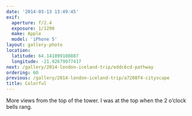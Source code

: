 ```yaml
---
date: '2014-03-13 13:49:45'
exif:
  aperture: f/2.4
  exposure: 1/1290
  make: Apple
  model: 'iPhone 5'
layout: gallery-photo
location:
  latitude: 64.141899108887
  longitude: -21.92679977417
next: /gallery/2014-london-iceland-trip/eddc6cd-pathway
ordering: 60
previous: /gallery/2014-london-iceland-trip/a7208f4-cityscape
title: Colorful
---
```


More views from the top of the tower. I was at the top when the 2 o’clock bells rang.
